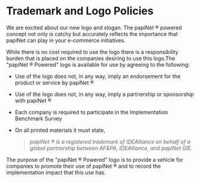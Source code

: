 # Trademark and Logo Policies

We are excited about our new logo and slogan. The papiNet ® powered concept not only is catchy but accurately reflects the importance that papiNet can play in your e-commerce initiatives.

While there is no cost required to use the logo there is a responsibility burden that is placed on the companies desiring to use this logo.The "papiNet ® Powered" logo is available for use by agreeing to the following:

* Use of the logo does not, in any way, imply an endorsement for the product or service by papiNet ®
* Use of the logo does not, in any way, imply a partnership or sponsorship with papiNet ®
* Each company is required to participate in the Implementation Benchmark Survey
* On all printed materials it must state,

  > _papiNet ® is a registered trademark of IDEAlliance on behalf of a global partnership between AF&PA, IDEAlliance, and papiNet GIE._

The purpose of the "papiNet ® Powered" logo is to provide a vehicle for companies to promote their use of papiNet ® and to record the implementation impact that this use has.

